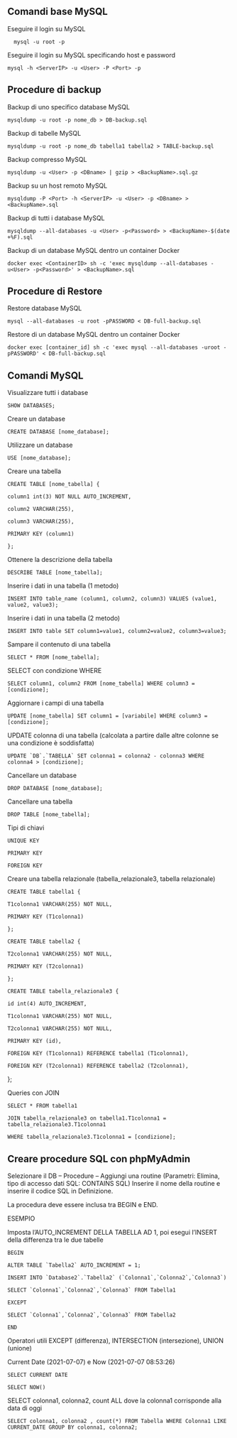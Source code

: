 ## Comandi base MySQL

Eseguire il login su MySQL

	  mysql -u root -p

Eseguire il login su MySQL specificando host e password

    mysql -h <ServerIP> -u <User> -P <Port> -p

## Procedure di backup

Backup di uno specifico database MySQL

    mysqldump -u root -p nome_db > DB-backup.sql
 
Backup di tabelle MySQL

    mysqldump -u root -p nome_db tabella1 tabella2 > TABLE-backup.sql
  
Backup compresso MySQL

    mysqldump -u <User> -p <DBname> | gzip > <BackupName>.sql.gz

Backup su un host remoto MySQL

    mysqldump -P <Port> -h <ServerIP> -u <User> -p <DBname> > <BackupName>.sql
  
Backup di tutti i database MySQL

    mysqldump --all-databases -u <User> -p<Password> > <BackupName>-$(date +%F).sql
  
Backup di un database MySQL dentro un container Docker

    docker exec <ContainerID> sh -c 'exec mysqldump --all-databases -u<User> -p<Password>' > <BackupName>.sql

## Procedure di Restore

Restore database MySQL

    mysql --all-databases -u root -pPASSWORD < DB-full-backup.sql

Restore di un database MySQL dentro un container Docker

    docker exec [container_id] sh -c 'exec mysql --all-databases -uroot -pPASSWORD' < DB-full-backup.sql

## Comandi MySQL

Visualizzare tutti i database

    SHOW DATABASES;

Creare un database

    CREATE DATABASE [nome_database];

Utilizzare un database

    USE [nome_database];
  
Creare una tabella

    CREATE TABLE [nome_tabella] {

    column1 int(3) NOT NULL AUTO_INCREMENT,

    column2 VARCHAR(255),

    column3 VARCHAR(255),

    PRIMARY KEY (column1)

    };

Ottenere la descrizione della tabella

    DESCRIBE TABLE [nome_tabella];
  
Inserire i dati in una tabella (1 metodo)

    INSERT INTO table_name (column1, column2, column3) VALUES (value1, value2, value3);
  
Inserire i dati in una tabella (2 metodo)

    INSERT INTO table SET column1=value1, column2=value2, column3=value3;
  
Sampare il contenuto di una tabella

    SELECT * FROM [nome_tabella];
  
SELECT con condizione WHERE

    SELECT column1, column2 FROM [nome_tabella] WHERE column3 = [condizione];
  
Aggiornare i campi di una tabella

    UPDATE [nome_tabella] SET column1 = [variabile] WHERE column3 = [condizione];
  
UPDATE colonna di una tabella (calcolata a partire dalle altre colonne se una condizione è soddisfatta)

    UPDATE `DB`.`TABELLA` SET colonna1 = colonna2 - colonna3 WHERE colonna4 > [condizione];
  
Cancellare un database

    DROP DATABASE [nome_database];
  
Cancellare una tabella

    DROP TABLE [nome_tabella];
  
Tipi di chiavi

    UNIQUE KEY

    PRIMARY KEY

    FOREIGN KEY
  
Creare una tabella relazionale (tabella_relazionale3, tabella relazionale)

    CREATE TABLE tabella1 {

    T1colonna1 VARCHAR(255) NOT NULL,

    PRIMARY KEY (T1colonna1)

    };

    CREATE TABLE tabella2 {

    T2colonna1 VARCHAR(255) NOT NULL,

    PRIMARY KEY (T2colonna1)

    };

    CREATE TABLE tabella_relazionale3 {

    id int(4) AUTO_INCREMENT,

    T1colonna1 VARCHAR(255) NOT NULL,

    T2colonna1 VARCHAR(255) NOT NULL,

    PRIMARY KEY (id),

    FOREIGN KEY (T1colonna1) REFERENCE tabella1 (T1colonna1),

    FOREIGN KEY (T2colonna1) REFERENCE tabella2 (T2colonna1),

  };
  
Queries con JOIN

    SELECT * FROM tabella1

    JOIN tabella_relazionale3 on tabella1.T1colonna1 = tabella_relazionale3.T1colonna1

    WHERE tabella_relazionale3.T1colonna1 = [condizione];
  
## Creare procedure SQL con phpMyAdmin

Selezionare il DB – Procedure – Aggiungi una routine (Parametri: Elimina, tipo di accesso dati SQL: CONTAINS SQL) Inserire il nome della routine e inserire il codice SQL in Definizione.

La procedura deve essere inclusa tra BEGIN e END.
  
ESEMPIO

Imposta l’AUTO_INCREMENT DELLA TABELLA AD 1, poi esegui l’INSERT della differenza tra le due tabelle

    BEGIN

    ALTER TABLE `Tabella2` AUTO_INCREMENT = 1;

    INSERT INTO `Database2`.`Tabella2` (`Colonna1`,`Colonna2`,`Colonna3`)

    SELECT `Colonna1`,`Colonna2`,`Colonna3` FROM Tabella1

    EXCEPT

    SELECT `Colonna1`,`Colonna2`,`Colonna3` FROM Tabella2

    END

Operatori utili EXCEPT (differenza), INTERSECTION (intersezione), UNION (unione)

Current Date (2021-07-07) e Now (2021-07-07 08:53:26)

    SELECT CURRENT DATE 

    SELECT NOW()

SELECT colonna1, colonna2, count ALL dove la colonna1 corrisponde alla data di oggi

    SELECT colonna1, colonna2 , count(*) FROM Tabella WHERE Colonna1 LIKE CURRENT_DATE GROUP BY colonna1, colonna2;
